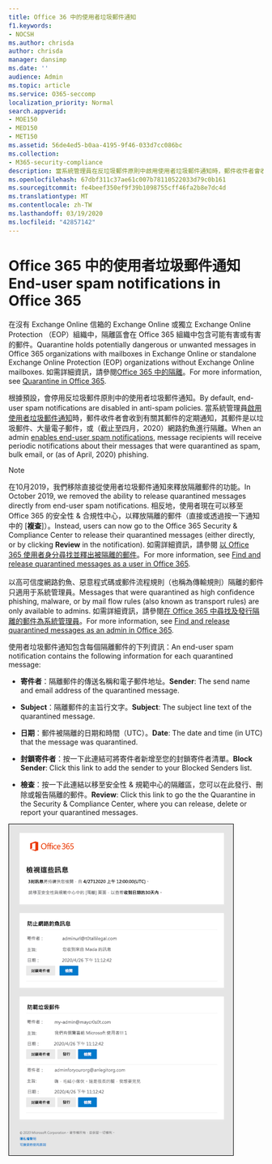 ```yaml
---
title: Office 36 中的使用者垃圾郵件通知
f1.keywords:
- NOCSH
ms.author: chrisda
author: chrisda
manager: dansimp
ms.date: ''
audience: Admin
ms.topic: article
ms.service: O365-seccomp
localization_priority: Normal
search.appverid:
- MOE150
- MED150
- MET150
ms.assetid: 56de4ed5-b0aa-4195-9f46-033d7cc086bc
ms.collection:
- M365-security-compliance
description: 當系統管理員在反垃圾郵件原則中啟用使用者垃圾郵件通知時，郵件收件者會收到有關隔離郵件的定期通知。
ms.openlocfilehash: 67dbf311c37ae61c007b78110522033d79c0b161
ms.sourcegitcommit: fe4beef350ef9f39b1098755cff46fa2b8e7dc4d
ms.translationtype: MT
ms.contentlocale: zh-TW
ms.lasthandoff: 03/19/2020
ms.locfileid: "42857142"
---
```

# <a name="end-user-spam-notifications-in-office-365"></a><span data-ttu-id="aabfb-103">Office 365 中的使用者垃圾郵件通知</span><span class="sxs-lookup"><span data-stu-id="aabfb-103">End-user spam notifications in Office 365</span></span>

<span data-ttu-id="aabfb-104">在沒有 Exchange Online 信箱的 Exchange Online 或獨立 Exchange Online Protection （EOP）組織中，隔離區會在 Office 365 組織中包含可能有害或有害的郵件。</span><span class="sxs-lookup"><span data-stu-id="aabfb-104">Quarantine holds potentially dangerous or unwanted messages in Office 365 organizations with mailboxes in Exchange Online or standalone Exchange Online Protection (EOP) organizations without Exchange Online mailboxes.</span></span> <span data-ttu-id="aabfb-105">如需詳細資訊，請參閱[Office 365 中的隔離](quarantine-email-messages.md)。</span><span class="sxs-lookup"><span data-stu-id="aabfb-105">For more information, see [Quarantine in Office 365](quarantine-email-messages.md).</span></span>

<span data-ttu-id="aabfb-106">根據預設，會停用反垃圾郵件原則中的使用者垃圾郵件通知。</span><span class="sxs-lookup"><span data-stu-id="aabfb-106">By default, end-user spam notifications are disabled in anti-spam policies.</span></span> <span data-ttu-id="aabfb-107">當系統管理員[啟用使用者垃圾郵件通知](configure-your-spam-filter-policies.md)時，郵件收件者會收到有關其郵件的定期通知，其郵件是以垃圾郵件、大量電子郵件，或（截止至四月，2020）網路釣魚進行隔離。</span><span class="sxs-lookup"><span data-stu-id="aabfb-107">When an admin [enables end-user spam notifications](configure-your-spam-filter-policies.md), message recipients will receive periodic notifications about their messages that were quarantined as spam, bulk email, or (as of April, 2020) phishing.</span></span>

> [!NOTE]
> <span data-ttu-id="aabfb-108">在10月2019，我們移除直接從使用者垃圾郵件通知來釋放隔離郵件的功能。</span><span class="sxs-lookup"><span data-stu-id="aabfb-108">In October 2019, we removed the ability to release quarantined messages directly from end-user spam notifications.</span></span> <span data-ttu-id="aabfb-109">相反地，使用者現在可以移至 Office 365 的安全性 & 合規性中心，以釋放隔離的郵件（直接或透過按一下通知中的 [**複查**]）。</span><span class="sxs-lookup"><span data-stu-id="aabfb-109">Instead, users can now go to the Office 365 Security & Compliance Center to release their quarantined messages (either directly, or by clicking **Review** in the notification).</span></span> <span data-ttu-id="aabfb-110">如需詳細資訊，請參閱 [以 Office 365 使用者身分尋找並釋出被隔離的郵件](find-and-release-quarantined-messages-as-a-user.md)。</span><span class="sxs-lookup"><span data-stu-id="aabfb-110">For more information, see [Find and release quarantined messages as a user in Office 365](find-and-release-quarantined-messages-as-a-user.md).</span></span> <br/><br/> <span data-ttu-id="aabfb-111">以高可信度網路釣魚、惡意程式碼或郵件流程規則（也稱為傳輸規則）隔離的郵件只適用于系統管理員。</span><span class="sxs-lookup"><span data-stu-id="aabfb-111">Messages that were quarantined as high confidence phishing, malware, or by mail flow rules (also known as transport rules) are only available to admins.</span></span> <span data-ttu-id="aabfb-112">如需詳細資訊，請參閱[在 Office 365 中尋找及發行隔離的郵件為系統管理員](find-and-release-quarantined-messages-as-an-administrator.md)。</span><span class="sxs-lookup"><span data-stu-id="aabfb-112">For more information, see [Find and release quarantined messages as an admin in Office 365](find-and-release-quarantined-messages-as-an-administrator.md).</span></span>

<span data-ttu-id="aabfb-113">使用者垃圾郵件通知包含每個隔離郵件的下列資訊：</span><span class="sxs-lookup"><span data-stu-id="aabfb-113">An end-user spam notification contains the following information for each quarantined message:</span></span>

- <span data-ttu-id="aabfb-114">**寄件者**：隔離郵件的傳送名稱和電子郵件地址。</span><span class="sxs-lookup"><span data-stu-id="aabfb-114">**Sender**: The send name and email address of the quarantined message.</span></span>

- <span data-ttu-id="aabfb-115">**Subject**：隔離郵件的主旨行文字。</span><span class="sxs-lookup"><span data-stu-id="aabfb-115">**Subject**: The subject line text of the quarantined message.</span></span>

- <span data-ttu-id="aabfb-116">**日期**：郵件被隔離的日期和時間（UTC）。</span><span class="sxs-lookup"><span data-stu-id="aabfb-116">**Date**: The date and time (in UTC) that the message was quarantined.</span></span>

- <span data-ttu-id="aabfb-117">**封鎖寄件者**：按一下此連結可將寄件者新增至您的封鎖寄件者清單。</span><span class="sxs-lookup"><span data-stu-id="aabfb-117">**Block Sender**: Click this link to add the sender to your Blocked Senders list.</span></span>

- <span data-ttu-id="aabfb-118">**檢查**：按一下此連結以移至安全性 & 規範中心的隔離區，您可以在此發行、刪除或報告隔離的郵件。</span><span class="sxs-lookup"><span data-stu-id="aabfb-118">**Review**: Click this link to go the the Quarantine in the Security & Compliance Center, where you can release, delete or report your quarantined messages.</span></span>

![最終使用者垃圾郵件通知範例](../../media/end-user-spam-notification.png)
